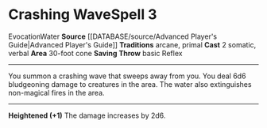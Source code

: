 ﻿---
actions: '[two-actions]'
area: 30-foot cone
bloodline: null
component:
- Somatic
- Verbal
cost: null
deity: null
domain: null
duration: null
element: Water
heighten: '+1'
heighten_level: 3, 4, 5, 6, 7, 8, 9, 10
id: '682'
lesson: null
level: '3'
mystery: null
name: Crashing Wave
patron_theme: null
range: null
rarity: Common
requirement: null
rus_type_level: null
saving_throw: basicReflex
school: Evocation
source: '[[DATABASE/source/Advanced Player''s Guide|Advanced Player''s Guide]]'
target: null
tradition:
- Arcane
- Primal
trait:
- '[[DATABASE/trait/Evocation|Evocation]]'
- '[[DATABASE/trait/Water|Water]]'
trigger: null
type: Spell

---
# Crashing Wave<span class="item-type">Spell 3</span>

<span class="item-trait">Evocation</span><span class="item-trait">Water</span>
**Source** [[DATABASE/source/Advanced Player's Guide|Advanced Player's Guide]] 
**Traditions** arcane, primal
**Cast** <span class="action-icon">2</span> somatic, verbal
**Area** 30-foot cone
**Saving Throw** basic Reflex

---
You summon a crashing wave that sweeps away from you. You deal 6d6 bludgeoning damage to creatures in the area. The water also extinguishes non-magical fires in the area.

---
**Heightened (+1)** The damage increases by 2d6.